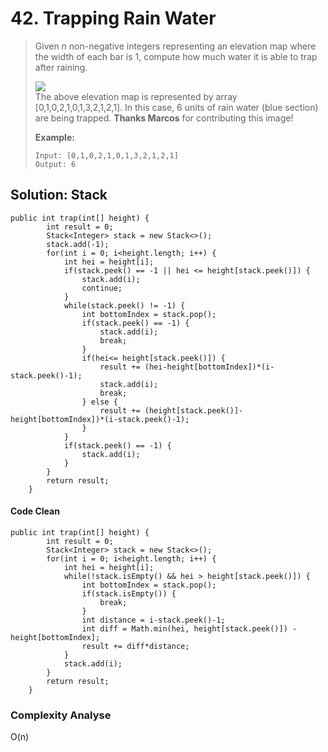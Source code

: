 # 42. Trapping Rain Water

> Given _n_ non-negative integers representing an elevation map where the width of each bar is 1, compute how much water it is able to trap after raining.
>
> ![](http://www.leetcode.com/static/images/problemset/rainwatertrap.png)  
> The above elevation map is represented by array \[0,1,0,2,1,0,1,3,2,1,2,1\]. In this case, 6 units of rain water \(blue section\) are being trapped. **Thanks Marcos** for contributing this image!
>
> **Example:**
>
> ```text
> Input: [0,1,0,2,1,0,1,3,2,1,2,1]
> Output: 6
> ```

## Solution: Stack

```text
public int trap(int[] height) {
        int result = 0;
        Stack<Integer> stack = new Stack<>();
        stack.add(-1);
        for(int i = 0; i<height.length; i++) {
            int hei = height[i];
            if(stack.peek() == -1 || hei <= height[stack.peek()]) {
                stack.add(i);
                continue;
            }
            while(stack.peek() != -1) {
                int bottomIndex = stack.pop();
                if(stack.peek() == -1) {
                    stack.add(i);
                    break;
                }
                if(hei<= height[stack.peek()]) {
                    result += (hei-height[bottomIndex])*(i-stack.peek()-1);
                    stack.add(i);
                    break;
                } else {
                    result += (height[stack.peek()]-height[bottomIndex])*(i-stack.peek()-1);
                }
            }
            if(stack.peek() == -1) {
                stack.add(i);
            }
        }
        return result;
    }
```

#### Code Clean

```text
public int trap(int[] height) {
        int result = 0;
        Stack<Integer> stack = new Stack<>();
        for(int i = 0; i<height.length; i++) {
            int hei = height[i];
            while(!stack.isEmpty() && hei > height[stack.peek()]) {
                int bottomIndex = stack.pop();
                if(stack.isEmpty()) {
                    break;
                }
                int distance = i-stack.peek()-1;
                int diff = Math.min(hei, height[stack.peek()]) - height[bottomIndex];
                result += diff*distance;
            }
            stack.add(i);
        }
        return result;
    }
```

### Complexity Analyse

O\(n\)

